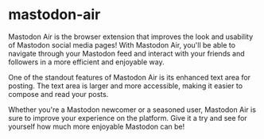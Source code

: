# mastodon-air
Mastodon Air is the browser extension that improves the look and usability of Mastodon social media pages! With Mastodon Air, you'll be able to navigate through your Mastodon feed and interact with your friends and followers in a more efficient and enjoyable way.

One of the standout features of Mastodon Air is its enhanced text area for posting. The text area is larger and more accessible, making it easier to compose and read your posts.

Whether you're a Mastodon newcomer or a seasoned user, Mastodon Air is sure to improve your experience on the platform. Give it a try and see for yourself how much more enjoyable Mastodon can be!
